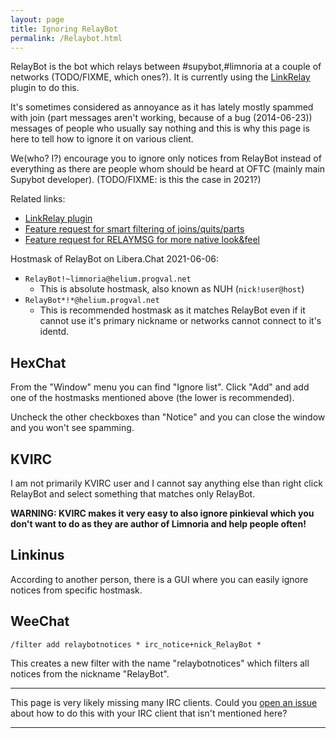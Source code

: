 ```yaml
---
layout: page
title: Ignoring RelayBot
permalink: /Relaybot.html
---
```


RelayBot is the bot which relays between #supybot,#limnoria at a couple of
networks (TODO/FIXME, which ones?). It
is currently using the [LinkRelay](https://github.com/ProgVal/Supybot-plugins/tree/master/LinkRelay)
plugin to do this.

It's sometimes considered as annoyance as it has lately mostly spammed
with join (part messages aren't working, because of a bug (2014-06-23))
messages of people who usually say nothing and this is why this page is
here to tell how to ignore it on various client.

We(who? I?) encourage you to ignore only notices from RelayBot instead of
everything as there are people whom should be heard at OFTC (mainly main
Supybot developer). (TODO/FIXME: is this the case in 2021?)

Related links:

* [LinkRelay plugin](https://github.com/ProgVal/Supybot-plugins/tree/master/LinkRelay)
* [Feature request for smart filtering of joins/quits/parts](https://github.com/ProgVal/Supybot-plugins/issues/66)
* [Feature request for RELAYMSG for more native look&feel](https://github.com/ProgVal/Supybot-plugins/issues/338)

Hostmask of RelayBot on Libera.Chat 2021-06-06:

* `RelayBot!~limnoria@helium.progval.net`
    * This is absolute hostmask, also known as NUH (`nick!user@host`)
* `RelayBot*!*@helium.progval.net`
    * This is recommended hostmask as it matches RelayBot even if it
      cannot use it's primary nickname or networks cannot connect to it's
      identd.

## HexChat

From the "Window" menu you can find "Ignore list". Click "Add" and add 
one of the hostmasks mentioned above (the lower is recommended).

Uncheck the other checkboxes than "Notice" and you can close the window 
and you won't see spamming.

## KVIRC

I am not primarily KVIRC user and I cannot say anything else than right 
click RelayBot and select something that matches only RelayBot.

**WARNING: KVIRC makes it very easy to also ignore pinkieval which you 
don't want to do as they are author of Limnoria and help people often!**

## Linkinus

According to another person, there is a GUI where you can easily ignore 
notices from specific hostmask.

## WeeChat

```
/filter add relaybotnotices * irc_notice+nick_RelayBot *
```

This creates a new filter with the name "relaybotnotices" which filters 
all notices from the nickname "RelayBot".

* * * * *

This page is very likely missing many IRC clients. Could you
[open an issue](https://github.com/mikaela/limnoria/issues) 
about how to do this with your IRC client that isn't mentioned here?

* * * * *
